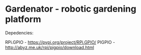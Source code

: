 # Gardenator - robotic gardening platform

Depedencies:

RPi.GPIO - https://pypi.org/project/RPi.GPIO/
PIGPIO - http://abyz.me.uk/rpi/pigpio/download.html
